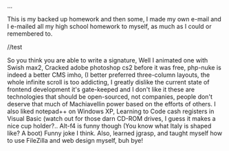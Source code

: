 ...

This is my backed up homework and then some, I made my own e-mail and I e-mailed all my high school homework to myself, as much as I could or remembered to.

//test

So you think you are able to write a signature,
Well I animated one with Swish max2,
Cracked adobe photoshop cs2 before it was free, php-nuke is indeed a better CMS imho, (I better preferred three-column layouts, the whole infinite scroll is too addicting, I greatly dislike the current state of frontend development it's gate-keeped and I don't like it these are technologies that should be open-sourced, not companies, people don't deserve that much of Machiavellin power based on the efforts of others. 
I also liked notepad++ on Windows XP, Learning to Code cash registers in Visual Basic (watch out for those darn CD-ROM drives, I guess it makes a nice cup holder?.. Alt-f4 is funny though (You know what Italy is shaped like?  A boot)  Funny joke I think. Also, learned jgrasp, and taught myself how to use FileZilla and web design myself, buh bye!
